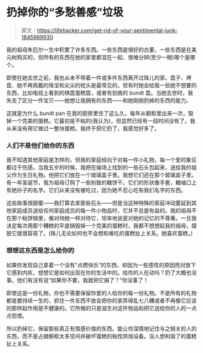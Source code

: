 # 扔掉你的“多愁善感”垃圾

> 原文：<https://lifehacker.com/get-rid-of-your-sentimental-junk-1845969930>

我的祖母朱厄尔一生中积累了许多东西。一些东西是很好的古董，一些东西是在美元树购买的，但所有的东西在她的家里都混在一起，很难分辨(至少一眼)哪个是哪个。



即使在她去世之前，我也从未不带着一件或多件东西离开过珠儿的家。盘子、烤盘、她不再佩戴的珠宝和尖尖的枕头是最常见的，但有时她会给我一些她不想要的东西，比如电视上看到的棋盘蛋糕盘，或者有划痕的 bundt 盘。当她去世时，我失去了区分一件宝贝——她想让我拥有的东西——和她刚刚扔掉的东西的能力。

这就是为什么 bundt pan 在我的厨房里住了这么久，每年从橱柜里出来一次，毁掉一个完美的蛋糕。它最初是不粘的(我认为)，但显然已经有一段时间没有了。我从来没有用它做过一整块蛋糕。我终于把它扔了，我感觉好多了。

### 人们不是他们给你的东西

我不知道其他家庭是怎样的，但我的家庭倾向于对每一件小礼物，每一个爱的象征都过于伤感。当我五岁的时候，我把在操场上找到的一些石头包起来，送给我的祖父作为生日礼物。他把它们放在一个玻璃盒子里。我想它们还在那个玻璃盒子里。有一年圣诞节，我为祖母订购了一些别致的糖饼干。它们的形状像手套，糖袖口上有她孙子的名字。它们从来没有被吃过，因为她不忍心吃有我们名字的东西。

这些故事很甜蜜——我打算去拿那些石头——但是当这种特殊的家庭冲动蔓延到其他家庭成员送给任何家庭成员的每一件小物品时，它并不总是有益的。我的祖母不在那个粘饼锅里，像对待她一样对待它，坦率地说是对她的记忆的不尊重。一旦我决定每次用那个糟糕的平底锅毁掉一个完美的蛋糕时，我都不想想起我的祖母，摆脱它就很容易了。(珠儿无论如何也不会想和难吃的蛋糕扯上关系。她喜欢蛋糕。)

### 想想这东西是怎么给你的

如果你发现自己拿着一个没有“点燃快乐”的东西，却因为一些感性的原因而对放下它感到内疚，想想它是如何出现在你的生活中的。给你的人在动吗？扔了大概也没事。他们有没有说“如果你不要，我就把它捐了？”你没事了！

即使这是一份礼物，你也不需要保留你爱的人给你的每一份礼物。不是所有的礼物都是要持续一生的，抓住一件东西不放会把你的家弄得乱七八糟或者不再像它应该的那样起作用是不健康的。它所做的只是滋生对这件物品和把它送给你的人的一点点怨恨。

所以扔掉它，保留那些真正有情感价值的东西。能让你深情地记住与之相关的人的东西，而不是占据橱柜太多空间并破坏蛋糕的粘性烘焙设备。没人想和毁了的蛋糕扯上关系。